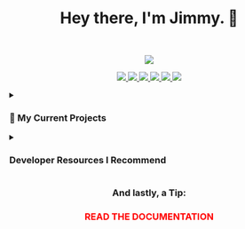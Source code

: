 <h1 align="center">Hey there, I'm Jimmy. 👋</h1>
<br/>
<p align="center">
  <a href="https://jimmyboy.dev">
    <img src="https://skillicons.dev/icons?i=git,docker,html,js,ts,cs,electron,express,linux,md,nodejs,react,tailwind,nextjs,nginx,unity&theme=dark&perline=8" />
  </a>
</p>

<p align="center">
  <a href="https://github.com/devJimmyboy/">
    <img src="https://img.shields.io/github/followers/devJimmyboy?style=social" />
  </a>
  <a href="https://www.twitch.tv/devJimmyboy">
    <img src="https://img.shields.io/twitch/status/devJimmyboy?style=social" />
  </a>
  <a href="https://www.youtube.com/channel/UC1zCi0FHlVlpXm0gbxh4sBw">
    <img src="https://img.shields.io/youtube/channel/subscribers/UC1zCi0FHlVlpXm0gbxh4sBw?style=social" />
  </a>
  <a href="https://twitter.com/devJimmyboy">
    <img src="https://img.shields.io/twitter/follow/devJimmyboy?style=social" />
  </a>
  <a href="https://www.reddit.com/r/Jimmyboy/">
    <img src="https://img.shields.io/reddit/subreddit-subscribers/jimmyboy?style=social" />
  </a>
  <a href="https://discord.gg/FeVAy2fJSq">
    <img src="https://img.shields.io/discord/707360979033260115?label=Discord" />
  </a>
</p>

<details>
  <summary><h3>🔭 My Current Projects</h3></summary>
<br>
  <ul>
    <li><a href="https://twitch.tv/devJimmyboy">My Twitch Stream!</a> - As of right now I really enjoy adding cool new features into my stream through overlays. I wouldn't be able to have such a custom experience without the amazing framework that is <a href="https://github.com/nodecg/nodecg">NodeCG</a>, a great solution for custom overlays and stream graphics (Like having Stream(Elements/Labs) on your personal computer).</li>
  </ul>
</details>

<details>
  <summary><h3>Developer Resources I Recommend</h3></summary>
<br>
  <ul>
    <li>
      <a href="https://Medium.com">Medium</a> - a website where developers everywhere can publish articles about any subject.
    </li>
    <li>
      <a href="https://codepen.io/trending">Codepen.io</a> - small snippets of webcode to gain inspiration or to share your own work.
    </li>
  </ul>
</details>
<div align="center">
  <h3>And lastly, a Tip:</h3>
  <h3 ><strong style="color: red;">READ THE DOCUMENTATION</strong></h3>
</div>


<!--
**devJimmyboy/devJimmyboy** is a ✨ _special_ ✨ repository because its `README.md` (this file) appears on your GitHub profile.

Here are some ideas to get you started:

- 🔭 I’m currently working on ...
- 🌱 I’m currently learning ...
- 👯 I’m looking to collaborate on ...
- 🤔 I’m looking for help with ...
- 💬 Ask me about ...
- 📫 How to reach me: ...
- 😄 Pronouns: ...
- ⚡ Fun fact: ...
-->
